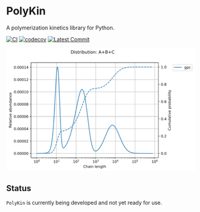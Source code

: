 # PolyKin

A polymerization kinetics library for Python.

[![CI](https://github.com/HugoMVale/polykin/actions/workflows/CI.yml/badge.svg)](https://github.com/HugoMVale/polykin/actions)
[![codecov](https://codecov.io/gh/HugoMVale/polykin/branch/main/graph/badge.svg?token=QfqQLX2rHx)](https://codecov.io/gh/HugoMVale/polykin)
[![Latest Commit](https://img.shields.io/github/last-commit/HugoMVale/polykin)](https://img.shields.io/github/last-commit/HugoMVale/polykin)

<p align="center">
  <img src="docs/blend.svg" width=600 alt="MWD of a polymer blend">
</p>

## Status

`PolyKin` is currently being developed and not yet ready for use.
